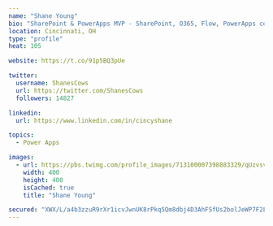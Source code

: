 ```yaml
---
name: "Shane Young"
bio: "SharePoint & PowerApps MVP - SharePoint, O365, Flow, PowerApps consulting? @PowerApps911 | Pure Snark? You found it."
location: Cincinnati, OH
type: "profile"
heat: 105

website: https://t.co/91p5BQ3pUe

twitter:
  username: ShanesCows
  url: https://twitter.com/ShanesCows
  followers: 14827

linkedin:
  url: https://www.linkedin.com/in/cincyshane

topics:
  - Power Apps

images:
  - url: https://pbs.twimg.com/profile_images/713100007398883329/qUzvsvQ3_400x400.jpg
    width: 400
    height: 400
    isCached: true
    title: "Shane Young"

secured: "XWX/L/a4b3zzuR9rXr1icvJwnUK8rPkq5Qm8dbj4D3AhFSfUs2bolJeWP7F2LuNcpjhAmBJ4i6b82TKzSmqXjS+/nDJk2e2RoBKKyFmp5fsNHmORNQGO0TZKj1TXmLvIVIpDLLhMYNKfnv0JjTiBmb7C9qznJd+qFV7oIrPa4jB1odNAtMH2OMrBOpats1hQ6NLQCz0ls1BXgzGRvget0ssMlHY3gmS543Y97mOAUOH4aDh8yleaxkFYyZX59nEYWowONY1uAqKKI+5uyzbKyr8xfYdSkg6pz/vsBDC2kpxjGRp4urfKtiTQJKnHCmWAXn/LIxGywza1AbyMU4OfLXmamxWO65OGp/fRprQF7gQJLidBAiQb2wE/d8S4eo5HQAqV+svEU7Hljc4zQCJ/A4wlEGoxdH+BXqHgD4zqtK8=;qRQQzMgXeERklWSYLUtT+w=="
---
```


